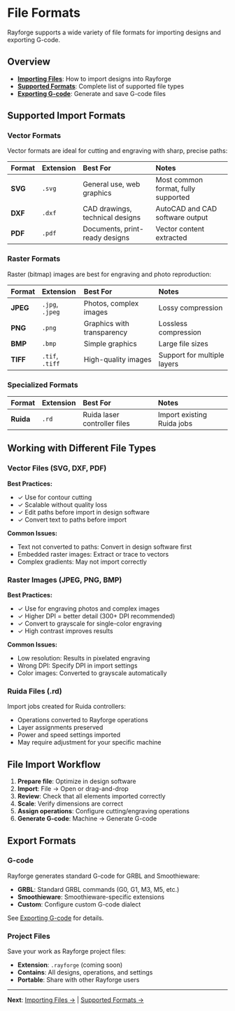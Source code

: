 # File Formats

Rayforge supports a wide variety of file formats for importing designs and exporting G-code.

## Overview

- **[Importing Files](importing.md)**: How to import designs into Rayforge
- **[Supported Formats](formats.md)**: Complete list of supported file types
- **[Exporting G-code](exporting.md)**: Generate and save G-code files

## Supported Import Formats

### Vector Formats

Vector formats are ideal for cutting and engraving with sharp, precise paths:

| Format | Extension | Best For | Notes |
|:-------|:----------|:---------|:------|
| **SVG** | `.svg` | General use, web graphics | Most common format, fully supported |
| **DXF** | `.dxf` | CAD drawings, technical designs | AutoCAD and CAD software output |
| **PDF** | `.pdf` | Documents, print-ready designs | Vector content extracted |

### Raster Formats

Raster (bitmap) images are best for engraving and photo reproduction:

| Format | Extension | Best For | Notes |
|:-------|:----------|:---------|:------|
| **JPEG** | `.jpg`, `.jpeg` | Photos, complex images | Lossy compression |
| **PNG** | `.png` | Graphics with transparency | Lossless compression |
| **BMP** | `.bmp` | Simple graphics | Large file sizes |
| **TIFF** | `.tif`, `.tiff` | High-quality images | Support for multiple layers |

### Specialized Formats

| Format | Extension | Best For | Notes |
|:-------|:----------|:---------|:------|
| **Ruida** | `.rd` | Ruida laser controller files | Import existing Ruida jobs |

## Working with Different File Types

### Vector Files (SVG, DXF, PDF)

**Best Practices:**

- ✓ Use for contour cutting
- ✓ Scalable without quality loss
- ✓ Edit paths before import in design software
- ✓ Convert text to paths before import

**Common Issues:**

- Text not converted to paths: Convert in design software first
- Embedded raster images: Extract or trace to vectors
- Complex gradients: May not import correctly

### Raster Images (JPEG, PNG, BMP)

**Best Practices:**

- ✓ Use for engraving photos and complex images
- ✓ Higher DPI = better detail (300+ DPI recommended)
- ✓ Convert to grayscale for single-color engraving
- ✓ High contrast improves results

**Common Issues:**

- Low resolution: Results in pixelated engraving
- Wrong DPI: Specify DPI in import settings
- Color images: Converted to grayscale automatically

### Ruida Files (.rd)

Import jobs created for Ruida controllers:

- Operations converted to Rayforge operations
- Layer assignments preserved
- Power and speed settings imported
- May require adjustment for your specific machine

## File Import Workflow

1. **Prepare file**: Optimize in design software
2. **Import**: File → Open or drag-and-drop
3. **Review**: Check that all elements imported correctly
4. **Scale**: Verify dimensions are correct
5. **Assign operations**: Configure cutting/engraving operations
6. **Generate G-code**: Machine → Generate G-code

## Export Formats

### G-code

Rayforge generates standard G-code for GRBL and Smoothieware:

- **GRBL**: Standard GRBL commands (G0, G1, M3, M5, etc.)
- **Smoothieware**: Smoothieware-specific extensions
- **Custom**: Configure custom G-code dialect

See [Exporting G-code](exporting.md) for details.

### Project Files

Save your work as Rayforge project files:

- **Extension**: `.rayforge` (coming soon)
- **Contains**: All designs, operations, and settings
- **Portable**: Share with other Rayforge users

---

**Next**: [Importing Files →](importing.md) | [Supported Formats →](formats.md)
